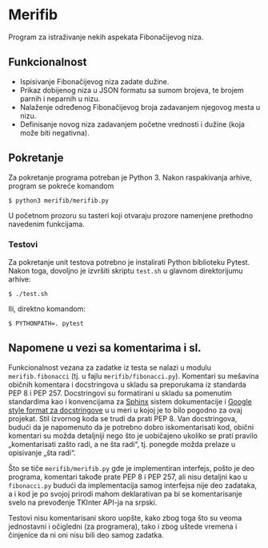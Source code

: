 # Merifib

Program za istraživanje nekih aspekata Fibonačijevog niza.

## Funkcionalnost

*  Ispisivanje Fibonačijevog niza zadate dužine.
*  Prikaz dobijenog niza u JSON formatu sa sumom brojeva, te brojem parnih i
   neparnih u nizu.
*  Nalaženje određenog Fibonačijevog broja zadavanjem njegovog mesta u nizu.
*  Definisanje novog niza zadavanjem početne vrednosti i dužine (koja može biti
   negativna).

## Pokretanje

Za pokretanje programa potreban je Python 3.  Nakon raspakivanja arhive,
program se pokreće komandom
```
$ python3 merifib/merifib.py
```
U početnom prozoru su tasteri koji otvaraju prozore namenjene prethodno
navedenim funkcijama.

### Testovi

Za pokretanje unit testova potrebno je instalirati Python biblioteku Pytest.
Nakon toga, dovoljno je izvršiti skriptu ``test.sh`` u glavnom direktorijumu
arhive:
```
$ ./test.sh
```
Ili, direktno komandom:
```
$ PYTHONPATH=. pytest
```
## Napomene u vezi sa komentarima i sl.

Funkcionalnost vezana za zadatke iz testa se nalazi u modulu
`merifib.fibonacci` (tj. u fajlu `merifib/fibonacci.py`).  Komentari su
mešavina običnih komentara i docstringova u skladu sa preporukama iz standarda
PEP 8 i PEP 257.  Docstringovi su formatirani u skladu sa pomenutim standardima
kao i konvencijama za [Sphinx](http://www.sphinx-doc.org/en/stable/) sistem
dokumentacije i [Google style format za
docstringove](http://www.sphinx-doc.org/en/stable/ext/example_google.html) u u
meri u kojoj je to bilo pogodno za ovaj projekat.  Stil izvornog koda se trudi
da prati PEP 8.  Van docstringova, budući da je napomenuto da je potrebno dobro
iskomentarisati kod, obični komentari su možda detaljniji nego što je
uobičajeno ukoliko se prati pravilo „komentarisati zašto radi, a ne šta radi“,
tj. ponegde možda prelaze u opisivanje „šta radi“.

Što se tiče `merifib/merifib.py` gde je implementiran interfejs, pošto je deo
programa, komentari takođe prate PEP 8 i PEP 257, ali nisu detaljni kao u
`fibonacci.py` budući da implementacija samog interfejsa nije deo zadataka, a
i kod je po svojoj prirodi mahom deklarativan pa bi se komentarisanje svelo
na prevođenje TKInter API-ja na srpski.

Testovi nisu komentarisani skoro uopšte, kako zbog toga što su veoma jednostavni
i očigledni (za programera), tako i zbog uštede vremena i činjenice da ni oni
nisu bili deo samog zadatka.
